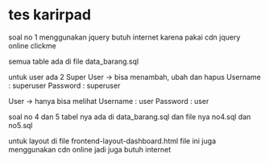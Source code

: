 # tes karirpad
soal no 1 menggunakan jquery butuh internet karena pakai cdn jquery online clickme

semua table ada di file data_barang.sql

untuk user ada 2 Super User -> bisa menambah, ubah dan hapus Username : superuser Password : superuser

User -> hanya bisa melihat Username : user Password : user

soal no 4 dan 5 tabel nya ada di data_barang.sql dan file nya no4.sql dan no5.sql

untuk layout di file frontend-layout-dashboard.html file ini juga menggunakan cdn online jadi juga butuh internet

